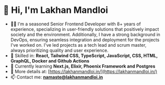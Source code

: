 # 👋 Hi, I'm Lakhan Mandloi

- 🧑‍💼 I'm a seasoned Senior Frontend Developer with 8+ years of experience, specializing in user-friendly solutions that positively impact society and the environment. Additionally, I have a strong background in DevOps, ensuring seamless integration and deployment for the projects I've worked on. I've led projects as a tech lead and scrum master, always prioritizing quality and user experience.
- 💬 Skilled in: **React, Tailwind CSS, TypeScript, JavaScript, CSS, HTML, GraphQL, Docker and Github Actions**
- 🌱 Currently learning **Next.js, Elixir, Phoenix Framework and Postgres**
- 🔗 More details at: [https://lakhanmandloi.in/](https://lakhanmandloi.in/)
- 📫 Contact me: **namaste@lakhanmandloi.in**
